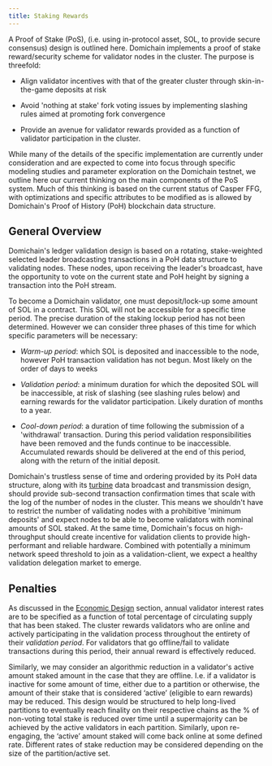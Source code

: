 ```yaml
---
title: Staking Rewards
---
```


A Proof of Stake \(PoS\), \(i.e. using in-protocol asset, SOL, to provide secure consensus\) design is outlined here. Domichain implements a proof of stake reward/security scheme for validator nodes in the cluster. The purpose is threefold:

- Align validator incentives with that of the greater cluster through skin-in-the-game deposits at risk

- Avoid 'nothing at stake' fork voting issues by implementing slashing rules aimed at promoting fork convergence

- Provide an avenue for validator rewards provided as a function of validator participation in the cluster.

While many of the details of the specific implementation are currently under consideration and are expected to come into focus through specific modeling studies and parameter exploration on the Domichain testnet, we outline here our current thinking on the main components of the PoS system. Much of this thinking is based on the current status of Casper FFG, with optimizations and specific attributes to be modified as is allowed by Domichain's Proof of History \(PoH\) blockchain data structure.

## General Overview

Domichain's ledger validation design is based on a rotating, stake-weighted selected leader broadcasting transactions in a PoH data structure to validating nodes. These nodes, upon receiving the leader's broadcast, have the opportunity to vote on the current state and PoH height by signing a transaction into the PoH stream.

To become a Domichain validator, one must deposit/lock-up some amount of SOL in a contract. This SOL will not be accessible for a specific time period. The precise duration of the staking lockup period has not been determined. However we can consider three phases of this time for which specific parameters will be necessary:

- _Warm-up period_: which SOL is deposited and inaccessible to the node, however PoH transaction validation has not begun. Most likely on the order of days to weeks

- _Validation period_: a minimum duration for which the deposited SOL will be inaccessible, at risk of slashing \(see slashing rules below\) and earning rewards for the validator participation. Likely duration of months to a year.

- _Cool-down period_: a duration of time following the submission of a 'withdrawal' transaction. During this period validation responsibilities have been removed and the funds continue to be inaccessible. Accumulated rewards should be delivered at the end of this period, along with the return of the initial deposit.

Domichain's trustless sense of time and ordering provided by its PoH data structure, along with its [turbine](https://www.youtube.com/watch?v=qt_gDRXHrHQ&t=1s) data broadcast and transmission design, should provide sub-second transaction confirmation times that scale with the log of the number of nodes in the cluster. This means we shouldn't have to restrict the number of validating nodes with a prohibitive 'minimum deposits' and expect nodes to be able to become validators with nominal amounts of SOL staked. At the same time, Domichain's focus on high-throughput should create incentive for validation clients to provide high-performant and reliable hardware. Combined with potentially a minimum network speed threshold to join as a validation-client, we expect a healthy validation delegation market to emerge.

## Penalties

As discussed in the [Economic Design](ed_overview/ed_overview.md) section, annual validator interest rates are to be specified as a function of total percentage of circulating supply that has been staked. The cluster rewards validators who are online and actively participating in the validation process throughout the entirety of their _validation period_. For validators that go offline/fail to validate transactions during this period, their annual reward is effectively reduced.

Similarly, we may consider an algorithmic reduction in a validator's active amount staked amount in the case that they are offline. I.e. if a validator is inactive for some amount of time, either due to a partition or otherwise, the amount of their stake that is considered ‘active’ \(eligible to earn rewards\) may be reduced. This design would be structured to help long-lived partitions to eventually reach finality on their respective chains as the % of non-voting total stake is reduced over time until a supermajority can be achieved by the active validators in each partition. Similarly, upon re-engaging, the ‘active’ amount staked will come back online at some defined rate. Different rates of stake reduction may be considered depending on the size of the partition/active set.
